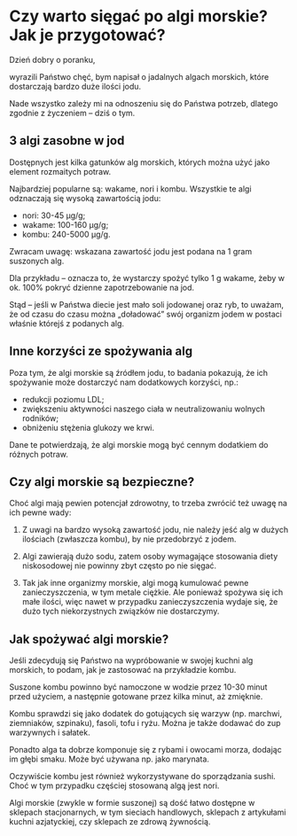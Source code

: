 # Czy warto sięgać po algi morskie? Jak je przygotować?

Dzień dobry o poranku,

wyrazili Państwo chęć, bym napisał o jadalnych algach morskich, które dostarczają bardzo duże ilości jodu.

Nade wszystko zależy mi na odnoszeniu się do Państwa potrzeb, dlatego zgodnie z życzeniem – dziś o tym.

## 3 algi zasobne w jod

Dostępnych jest kilka gatunków alg morskich, których można użyć jako element rozmaitych potraw.

Najbardziej popularne są: wakame, nori i kombu. Wszystkie te algi odznaczają się wysoką zawartością jodu:

- nori: 30-45 µg/g;
- wakame: 100-160 µg/g;
- kombu: 240-5000 µg/g.

Zwracam uwagę: wskazana zawartość jodu jest podana na 1 gram suszonych alg.

Dla przykładu – oznacza to, że wystarczy spożyć tylko 1 g wakame, żeby w ok. 100% pokryć dzienne zapotrzebowanie na jod.

Stąd – jeśli w Państwa diecie jest mało soli jodowanej oraz ryb, to uważam, że od czasu do czasu można „doładować” swój organizm jodem w postaci właśnie którejś z podanych alg.

## Inne korzyści ze spożywania alg

Poza tym, że algi morskie są źródłem jodu, to badania pokazują, że ich spożywanie może dostarczyć nam dodatkowych korzyści, np.:

- redukcji poziomu LDL;
- zwiększeniu aktywności naszego ciała w neutralizowaniu wolnych rodników;
- obniżeniu stężenia glukozy we krwi.

Dane te potwierdzają, że algi morskie mogą być cennym dodatkiem do różnych potraw.

## Czy algi morskie są bezpieczne?

Choć algi mają pewien potencjał zdrowotny, to trzeba zwrócić też uwagę na ich pewne wady:

1. Z uwagi na bardzo wysoką zawartość jodu, nie należy jeść alg w dużych ilościach (zwłaszcza kombu), by nie przedobrzyć z jodem.

1. Algi zawierają dużo sodu, zatem osoby wymagające stosowania diety niskosodowej nie powinny zbyt często po nie sięgać.

1. Tak jak inne organizmy morskie, algi mogą kumulować pewne zanieczyszczenia, w tym metale ciężkie. Ale ponieważ spożywa się ich małe ilości, więc nawet w przypadku zanieczyszczenia wydaje się, że dużo tych niekorzystnych związków nie dostarczymy.

## Jak spożywać algi morskie?

Jeśli zdecydują się Państwo na wypróbowanie w swojej kuchni alg morskich, to podam, jak je zastosować na przykładzie kombu.

Suszone kombu powinno być namoczone w wodzie przez 10-30 minut przed użyciem, a następnie gotowane przez kilka minut, aż zmięknie.

Kombu sprawdzi się jako dodatek do gotujących się warzyw (np. marchwi, ziemniaków, szpinaku), fasoli, tofu i ryżu. Można je także dodawać do zup warzywnych i sałatek.

Ponadto alga ta dobrze komponuje się z rybami i owocami morza, dodając im głębi smaku. Może być używana np. jako marynata.

Oczywiście kombu jest również wykorzystywane do sporządzania sushi. Choć w tym przypadku częściej stosowaną algą jest nori.

Algi morskie (zwykle w formie suszonej) są dość łatwo dostępne w sklepach stacjonarnych, w tym sieciach handlowych, sklepach z artykułami kuchni azjatyckiej, czy sklepach ze zdrową żywnością.

